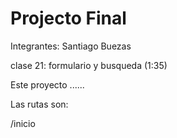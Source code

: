 # Projecto Final

Integrantes: Santiago Buezas

clase 21: formulario y busqueda (1:35)


Este proyecto ......

Las rutas son:

/inicio